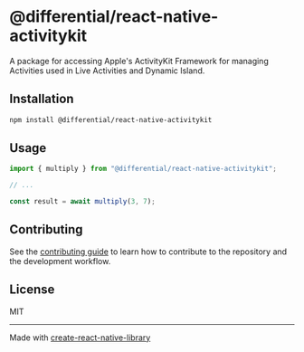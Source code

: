 # @differential/react-native-activitykit
A package for accessing Apple's ActivityKit Framework for managing Activities used in Live Activities and Dynamic Island.
## Installation

```sh
npm install @differential/react-native-activitykit
```

## Usage

```js
import { multiply } from "@differential/react-native-activitykit";

// ...

const result = await multiply(3, 7);
```

## Contributing

See the [contributing guide](CONTRIBUTING.md) to learn how to contribute to the repository and the development workflow.

## License

MIT

---

Made with [create-react-native-library](https://github.com/callstack/react-native-builder-bob)
